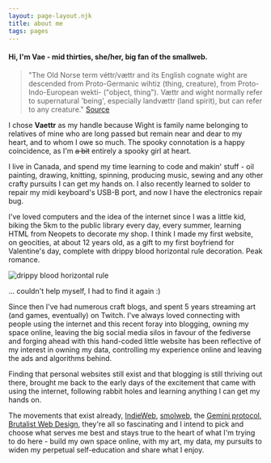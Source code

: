 ```yaml
---
layout: page-layout.njk
title: about me
tags: pages
---
```


#### Hi, I'm Vae - mid thirties, she/her, big fan of the smallweb.

>"The Old Norse term véttr/vættr and its English cognate wight are descended from Proto-Germanic wihtiz (thing, creature), from Proto-Indo-European wekti- ("object, thing"). Vættr and wight normally refer to supernatural 'being', especially landvættr (land spirit), but can refer to any creature."
><a href="https://mythus.fandom.com/wiki/Vaettir" target="_blank" rel="noopener noreferrer">Source</a>



I chose **Vaettr** as my handle because Wight is family name belonging to relatives of mine who are long passed but remain near and dear to my heart, and to whom I owe so much. The spooky connotation is a happy coincidence, as I'm ~~a bit~~ entirely a spooky girl at heart.


I live in Canada, and spend my time learning to code and makin' stuff - oil painting, drawing, knitting, spinning, producing music, sewing and any other crafty pursuits I can get my hands on. I also recently learned to solder to repair my midi keyboard's USB-B port, and now I have the electronics repair bug. 


I've loved computers and the idea of the internet since I was a little kid, biking the 5km to the public library every day, every summer, learning HTML from Neopets to decorate my shop. I think I made my first website, on geocities, at about 12 years old, as a gift to my first boyfriend for Valentine's day, complete with drippy blood horizontal rule decoration. Peak romance.

<img src="/images/blood-drip.gif" class=center alt="drippy blood horizontal rule">
<p class="right">... couldn't help myself, I had to find it again :)</p>

Since then I've had numerous craft blogs, and spent 5 years streaming art (and games, eventually) on Twitch. I've always loved connecting with people using the internet and this recent foray into blogging, owning my space online, leaving the big social media silos in favour of the fediverse and forging ahead with this hand-coded little website has been reflective of my interest in owning my data, controlling my experience online and leaving the ads and algorithms behind.


Finding that personal websites still exist and that blogging is still thriving out there, brought me back to the early days of the excitement that came with using the internet, following rabbit holes and learning anything I can get my hands on.


The movements that exist already, <a href="https://indieweb.org/" target="_blank" rel="noopener noreferrer">IndieWeb</a>, <a href="https://smolweb.org/guidelines.html" target="_blank" rel="noopener noreferrer">smolweb</a>, the <a href="https://geminiprotocol.net/" target="_blank" rel="noopener noreferrer">Gemini protocol</a>, <a href="https://brutalist-web.design/" target="_blank" rel="noopener noreferrer">Brutalist Web Design</a>, they're all so fascinating and I intend to pick and choose what serves me best and stays true to the heart of what I'm trying to do here - build my own space online, with my art, my data, my pursuits to widen my perpetual self-education and share what I enjoy.